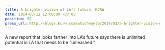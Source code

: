 ```yaml
---
title: A brighter vision of LA’s future, KCRW
date: 2014-03-12 12:00:00 -07:00
position: 92
press_url: http://blogs.kcrw.com/whichwayla/2014/03/a-brighter-vision-of-las-future
---
```


A new report that looks farther into LA’s future says there is unlimited potential in LA that needs to be “unleashed.”

